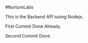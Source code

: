 #NurtureLabs

This is the Backend API iusing Nodejs.

First Commit Done Already.

Second Commit Done.
